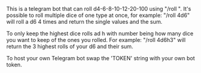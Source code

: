 This is a telegram bot that can roll d4-6-8-10-12-20-100 using "/roll <argument>". It's possible to roll multiple dice of one type at once, for example: "/roll 4d6" will roll a d6 4 times and return the single values and the sum.

To only keep the highest dice rolls ad h<number> with number being how many dice you want to keep of the ones you rolled. For example: "/roll 4d6h3" will return the 3 highest rolls of your d6 and their sum.

To host your own Telegram bot swap the 'TOKEN' string with your own bot token.
